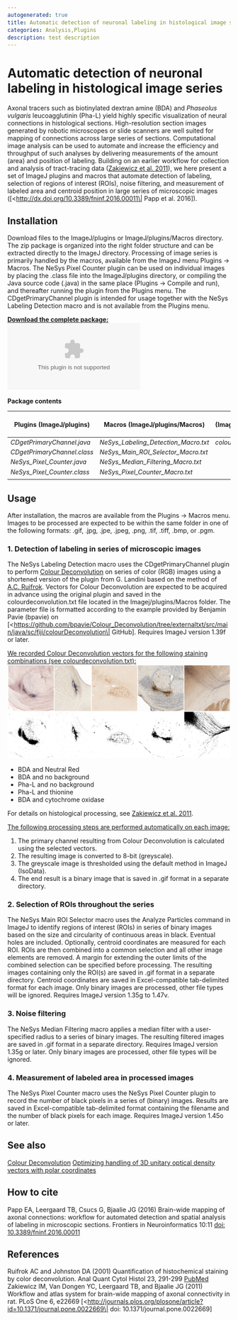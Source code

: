 ```yaml
---
autogenerated: true
title: Automatic detection of neuronal labeling in histological image series
categories: Analysis,Plugins
description: test description
---
```


Automatic detection of neuronal labeling in histological image series
=====================================================================

Axonal tracers such as biotinylated dextran amine (BDA) and *Phaseolus vulgaris* leucoagglutinin (Pha-L) yield highly specific visualization of neural connections in histological sections. High-resolution section images generated by robotic microscopes or slide scanners are well suited for mapping of connections across large series of sections. Computational image analysis can be used to automate and increase the efficiency and throughput of such analyses by delivering measurements of the amount (area) and position of labeling. Building on an earlier workflow for collection and analysis of tract-tracing data ([Zakiewicz et al. 2011](http://journals.plos.org/plosone/article?id=10.1371/journal.pone.0022669>\|)), we here present a set of ImageJ plugins and macros that automate detection of labeling, selection of regions of interest (ROIs), noise filtering, and measurement of labeled area and centroid position in large series of microscopic images (\[<http://dx.doi.org/10.3389/fninf.2016.00011\| Papp et al. 2016\]).

Installation
------------

Download files to the ImageJ/plugins or ImageJ/plugins/Macros directory. The zip package is organized into the right folder structure and can be extracted directly to the ImageJ directory. Processing of image series is primarily handled by the macros, available from the ImageJ menu Plugins -&gt; Macros. The NeSys Pixel Counter plugin can be used on individual images by placing the .class file into the ImageJ/plugins directory, or compiling the Java source code (.java) in the same place (Plugins -&gt; Compile and run), and thereafter running the plugin from the Plugins menu. The CDgetPrimaryChannel plugin is intended for usage together with the NeSys Labeling Detection macro and is not available from the Plugins menu.

<u>**Download the complete package:**</u> ![](/media/Nesys-labeling-detection.zip "fig:Nesys-labeling-detection.zip")

**Package contents**

| Plugins (ImageJ/plugins)      | Macros (ImageJ/plugins/Macros)          | Parameter file (ImageJ/plugins/Macros) \| |
|-------------------------------|-----------------------------------------|-------------------------------------------|
| *CDgetPrimaryChannel.java*    | *NeSys\_Labeling\_Detection\_Macro.txt* | *colourdeconvolution.txt*                 |
| *CDgetPrimaryChannel.class*   | *NeSys\_Main\_ROI\_Selector\_Macro.txt* |                                           |
| *NeSys\_Pixel\_Counter.java*  | *NeSys\_Median\_Filtering\_Macro.txt*   |                                           |
| *NeSys\_Pixel\_Counter.class* | *NeSys\_Pixel\_Counter\_Macro.txt*      |                                           |
|                               |                                         |                                           |

Usage
-----

After installation, the macros are available from the Plugins -&gt; Macros menu. Images to be processed are expected to be within the same folder in one of the following formats: .gif, .jpg, .jpe, .jpeg, .png, .tif, .tiff, .bmp, or .pgm.

### **1. Detection of labeling in series of microscopic images**

The NeSys Labeling Detection macro uses the CDgetPrimaryChannel plugin to perform [Colour Deconvolution](Plugin_color_colour_deconvolution_start) on series of color (RGB) images using a shortened version of the plugin from G. Landini based on the method of [A.C. Ruifrok](http://www.ncbi.nlm.nih.gov/pubmed/11531144>\|). Vectors for Colour Deconvolution are expected to be acquired in advance using the original plugin and saved in the colourdeconvolution.txt file located in the Imagej/plugins/Macros folder. The parameter file is formatted according to the example provided by Benjamin Pavie (bpavie) on \[<https://github.com/bpavie/Colour_Deconvolution/tree/externaltxt/src/main/java/sc/fiji/colourDeconvolution\| GitHub\]. Requires ImageJ version 1.39f or later.

<u>We recorded Colour Deconvolution vectors for the following staining combinations (see colourdeconvolution.txt):</u> <a href="|Staining combinations"><img src="/media/Staining-combinations.png" width="600px"/></a>

-   BDA and Neutral Red
-   BDA and no background
-   Pha-L and no background
-   Pha-L and thionine
-   BDA and cytochrome oxidase

For details on histological processing, see [Zakiewicz et al. 2011](http://journals.plos.org/plosone/article?id=10.1371/journal.pone.0022669\|).

<u>The following processing steps are performed automatically on each image:</u>

1.  The primary channel resulting from Colour Deconvolution is calculated using the selected vectors.
2.  The resulting image is converted to 8-bit (greyscale).
3.  The greyscale image is thresholded using the default method in ImageJ (IsoData).
4.  The end result is a binary image that is saved in .gif format in a separate directory.

### **2. Selection of ROIs throughout the series**

The NeSys Main ROI Selector macro uses the Analyze Particles command in ImageJ to identify regions of interest (ROIs) in series of binary images based on the size and circularity of continuous areas in black. Eventual holes are included. Optionally, centroid coordinates are measured for each ROI. ROIs are then combined into a common selection and all other image elements are removed. A margin for extending the outer limits of the combined selection can be specified before processing. The resulting images containing only the ROI(s) are saved in .gif format in a separate directory. Centroid coordinates are saved in Excel-compatible tab-delimited format for each image. Only binary images are processed, other file types will be ignored. Requires ImageJ version 1.35g to 1.47v.

### **3. Noise filtering**

The NeSys Median Filtering macro applies a median filter with a user-specified radius to a series of binary images. The resulting filtered images are saved in .gif format in a separate directory. Requires ImageJ version 1.35g or later. Only binary images are processed, other file types will be ignored.

### **4. Measurement of labeled area in processed images**

The NeSys Pixel Counter macro uses the NeSys Pixel Counter plugin to record the number of black pixels in a series of (binary) images. Results are saved in Excel-compatible tab-delimited format containing the filename and the number of black pixels for each image. Requires ImageJ version 1.45o or later.

See also
--------

[Colour Deconvolution](Plugin_color_colour_deconvolution_start) [Optimizing handling of 3D unitary optical density vectors with polar coordinates](Plugin_color_colour_deconvolution_optimizing_selection_of_unitary_optical_density_vectors_start)

How to cite
-----------

Papp EA, Leergaard TB, Csucs G, Bjaalie JG (2016) Brain-wide mapping of axonal connections: workflow for automated detection and spatial analysis of labeling in microscopic sections. Frontiers in Neuroinformatics 10:11 [doi: 10.3389/fninf.2016.00011](http://dx.doi.org/10.3389/fninf.2016.00011\|)

References
----------

Ruifrok AC and Johnston DA (2001) Quantification of histochemical staining by color deconvolution. Anal Quant Cytol Histol 23, 291-299 [PubMed](http://www.ncbi.nlm.nih.gov/pubmed/11531144>\|) Zakiewicz IM, Van Dongen YC, Leergaard TB, and Bjaalie JG (2011) Workflow and atlas system for brain-wide mapping of axonal connectivity in rat. PLoS One 6, e22669 \[<http://journals.plos.org/plosone/article?id=10.1371/journal.pone.0022669\| doi: 10.1371/journal.pone.0022669\]

 
